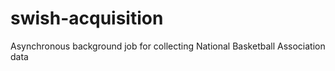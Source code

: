 # swish-acquisition
Asynchronous background job for collecting National Basketball Association data
